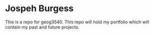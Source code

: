 # Jospeh Burgess
This is a repo for geog3540. This repo will hold my portfolio which will contain my past and future projects. 

